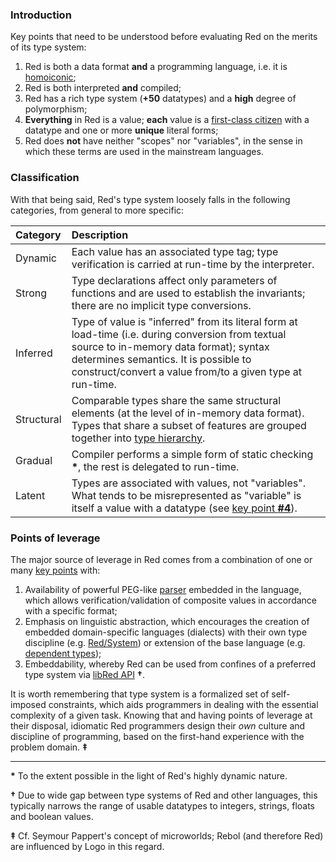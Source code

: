 ### Introduction

Key points that need to be understood before evaluating Red on the merits of its type system:
1. Red is both a data format **and** a programming language, i.e. it is [homoiconic](https://en.wikipedia.org/wiki/Homoiconicity);
1. Red is both interpreted **and** compiled;
1. Red has a rich type system (**+50** datatypes) and a **high** degree of polymorphism;
1. **Everything** in Red is a value; **each** value is a [first-class citizen](https://en.wikipedia.org/wiki/First-class_citizen) with a datatype and one or more **unique** literal forms;
1. Red does **not** have neither "scopes" nor "variables", in the sense in which these terms are used in the mainstream languages.

### Classification

With that being said, Red's type system loosely falls in the following categories, from general to more specific:

| Category | Description |
|:-|:-|
| Dynamic | Each value has an associated type tag; type verification is carried at run-time by the interpreter. |
| Strong | Type declarations affect only parameters of functions and are used to establish the invariants; there are no implicit type conversions. |
| Inferred | Type of value is "inferred" from its literal form at load-time (i.e. during conversion from textual source to in-memory data format); syntax determines semantics. It is possible to construct/convert a value from/to a given type at run-time. |
| Structural | Comparable types share the same structural elements (at the level of in-memory data format). Types that share a subset of features are grouped together into [type hierarchy](https://github.com/toomasv/red-type-hierarchy). |
| Gradual | Compiler performs a simple form of static checking **\***, the rest is delegated to run-time. |
| Latent | Types are associated with values, not "variables". What tends to be misrepresented as "variable" is itself a value with a datatype (see [key point **#4**](#Introduction)). |

### Points of leverage

The major source of leverage in Red comes from a combination of one or many [key points](#Introduction) with:

1. Availability of powerful PEG-like [parser](https://github.com/9214/docs/blob/parse/en/parse.adoc) embedded in the language, which allows verification/validation of composite values in accordance with a specific format;
1. Emphasis on linguistic abstraction, which encourages the creation of embedded domain-specific languages (dialects) with their own type discipline (e.g. [Red/System](https://static.red-lang.org/red-system-specs.html)) or extension of the base language (e.g. [dependent types](http://red.qyz.cz/dependent-types.html));
1. Embeddability, whereby Red can be used from confines of a preferred type system via [libRed API](https://doc.red-lang.org/en/libred.html) **†**.

It is worth remembering that type system is a formalized set of self-imposed constraints, which aids programmers in dealing with the essential complexity of a given task. Knowing that and having points of leverage at their disposal, idiomatic Red programmers design their _own_ culture and discipline of programming, based on the first-hand experience with the problem domain. **‡**

---

**\*** To the extent possible in the light of Red's highly dynamic nature.

**†** Due to wide gap between type systems of Red and other languages, this typically narrows the range of usable datatypes to integers, strings, floats and boolean values.

**‡** Cf. Seymour Pappert's concept of microworlds; Rebol (and therefore Red) are influenced by Logo in this regard.